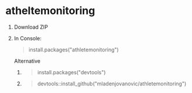 # atheltemonitoring

1. Download ZIP
2. In Console:
    > install.packages("athletemonitoring")

   Alternative
   1. > install.packages("devtools")
   2. > devtools::install_github("mladenjovanovic/athletemonitoring")

   
